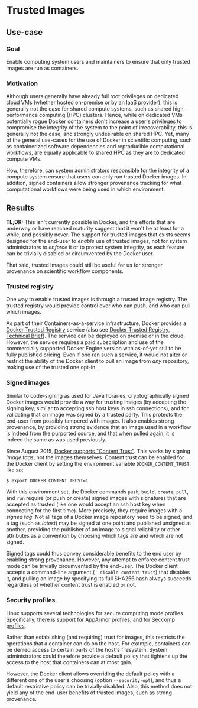 # Trusted Images

## Use-case

### Goal

Enable computing system users and maintainers to ensure that only
trusted images are run as containers.

### Motivation

Although users generally have already full root privileges on
dedicated cloud VMs (whether hosted on-premise or by an IaaS
provider), this is generally not the case for shared compute systems,
such as shared high-performance computing (HPC) clusters. Hence, while
on dedicated VMs potentially rogue Docker containers don't increase a
user's privileges to compromise the integrity of the system to the
point of irrecoverability, this is generally not the case, and
strongly undesirable on shared HPC. Yet, many of the general use-cases
for the use of Docker in scientific computing, such as containerized
software dependencies and reproducible computational workflows, are
equally applicable to shared HPC as they are to dedicated compute VMs.

How, therefore, can system administrators responsible for the
integrity of a compute system ensure that users can only run trusted
Docker images. In addition, signed containers allow stronger
provenance tracking for what computational workflows were being used
in which environment.

## Results

**TL;DR:** This isn't currently possible in Docker, and the efforts
that are underway or have reached maturity suggest that it won't be at
least for a while, and possibly never. The support for trusted images
that exists seems designed for the end-user to _enable_ use of trusted
images, not for system administrators to _enforce_ it or to protect
system integrity, as each feature can be trivially disabled or
circumvented by the Docker user.

That said, trusted images could still be useful for us for stronger
provenance on scientific workflow components.

### Trusted registry

One way to enable trusted images is through a trusted image
registry. The trusted registry would provide control over who can
push, and who can pull which images.

As part of their Containers-as-a-service infrastructure, Docker
provides a [Docker Trusted Registry] service (also see
[Docker Trusted Registry, Technical Brief]). The service can be
deployed on premise or in the cloud. However, the service requires a
paid subscription and use of the commercially supported Docker Engine
version with as-of-yet still to be fully published pricing. Even if
one ran such a service, it would not alter or restrict the ability of
the Docker client to pull an image from _any_ repository, making use
of the trusted one opt-in.

### Signed images

Similar to code-signing as used for Java libraries, cryptographically
signed Docker images would provide a way for trusting images (by
accepting the signing key, similar to accepting ssh host keys in ssh
connections), and for validating that an image was signed by a trusted
party. This protects the end-user from possibly tampered with
images. It also enables strong provenance, by providing strong
evidence that an image used in a workflow is indeed from the purported
source, and that when pulled again, it is indeed the same as was used
previously.

Since August 2015, [Docker supports "Content Trust"]. This works by
signing _image tags_, not the images themselves. Content trust can be
enabled for the Docker client by setting the environment variable
`DOCKER_CONTENT_TRUST`, like so:

```sh
$ export DOCKER_CONTENT_TRUST=1
```

With this environment set, the Docker commands `push`, `build`,
`create`, `pull`, and `run` require (or push or create) signed images
with signatures that are accepted as trusted (like one would accept an
ssh host key when connecting for the first time). More precisely, they
require images with a _signed tag_. Not all tags of a Docker image
repository need to be signed, and a tag (such as _latest_) may be
signed at one point and published unsigned at another, providing the
publisher of an image to signal reliability or other attributes as a
convention by choosing which tags are and which are not signed.

Signed tags could thus convey considerable benefits to the end user by
enabling strong provenance. However, any attempt to enforce content
trust mode can be trivially circumvented by the end-user. The Docker
client accepts a command-line argument (`--disable-content-trust`)
that disables it, and pulling an image by specifying its full SHA256
hash always succeeds regardless of whether content trust is enabled or
not.

### Security profiles

Linux supports several technologies for secure computing mode
profiles. Specifically, there is support for [AppArmor profiles], and
for [Seccomp profiles].

Rather than establishing (and requiring) trust for images, this
restricts the operations that a container can do on the host. For
example, containers can be denied access to certain parts of the
host's filesystem. System administrators could therefore provide a
default policy that tightens up the access to the host that containers
can at most gain.

However, the Docker client allows overriding the default policy with a
different one of the user's choosing (option `--security-opt`), and
thus a default restrictive policy can be trivially disabled. Also,
this method does not yield any of the end-user benefits of trusted
images, such as strong provenance.

[Docker Trusted Registry]: https://docs.docker.com/docker-trusted-registry/overview/
[Docker Trusted Registry, Technical Brief]: https://www.docker.com/sites/default/files/Docker%20Trusted%20Registry.pdf
[AppArmor profiles]: https://docs.docker.com/engine/security/apparmor/
[Seccomp profiles]: https://docs.docker.com/engine/security/seccomp/
[Docker supports "Content Trust"]: https://docs.docker.com/engine/security/trust/content_trust/
